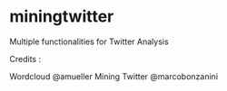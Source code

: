 # miningtwitter
Multiple functionalities for Twitter Analysis

Credits :

Wordcloud @amueller
Mining Twitter @marcobonzanini
